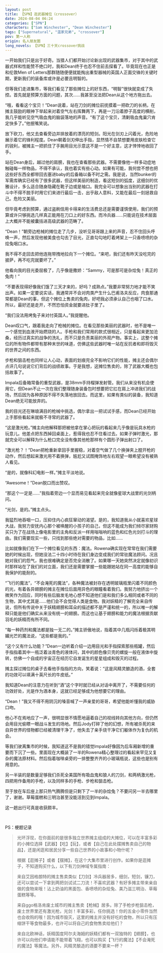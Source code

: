 ```yaml
---
layout: post
title: 【SPN】逛武器摊位（crossover）
date: 2024-08-04 06:24
categories: ["SPN"]
characters: ["Sam Winchester", "Dean Winchester"]
tags: ["Supernatural", "温家兄弟", "crossover"]
pov: 第一人称
origin: 名人朋友圈
long_novels: 【SPN】三十天crossover挑战
---
```


一开始我们只是出于好奇。当猎人们都开始讨论新出现的武器集市，对于其中的武器式样和性能赞不绝口时，我和Dean终于也忍不住前去探看了。毕竟现在也正是和伦敦Men of Letters那群随随便便就能掏出重型器械的英国人正面交锋的关键时期，更新我们的装备库或许是必要且明智的。

但等我们走进集市，等我们看见了那些摊位上的好东西，“明智”很快就变成了失控。首先就是预算方面的问题，其次……我甚至没法把Dean从这个地方拖出去。

“哦，看看这个宝贝！”Dean说着，站在刀剑的摊位前抚摸着一把砍刀的长柄，在摊主鼓励的眼神下举起来对着空气左右挥舞两下，再是一刀沿着脖子高度的横削，我几乎能听见空气吸血鬼的脑袋落地的声音。“有了这个宝贝，清剿吸血鬼巢穴肯定快多了。”他抿嘴笑说。

放下砍刀，他又去查看旁边并排放着的漂亮的短剑。阳光在剑刃上闪着光，危险地展示着它的锋利程度。Dean朝着剑刃伸出手指，显然情不自禁想要用皮肤检查它的锐利，被摊主一把抓住了手腕用目光示意这不是一个好主意，这才悻悻地收回了手。

站在Dean身后，越过他的肩膀，我也在查看那些武器。不需要像他一样多动症地触碰每一样物品，不得不承认，我也着实有些心动。如果有可能，我何尝不想也把这些好东西全都带回去塞进baby的后备箱以备不时之需。我是说，当然bunker的军需库确实已经有了很多武器，但这样美丽的制造，看这短剑的弧度，这细剑的优雅设计，多么适合随身隐藏在靴子边或是袖口。我完全可以想象出当别的武器在打斗中不得不脱手时用它们来进行最后一击，出乎敌人意料，又能在最后一刻拯救自己。危险又美丽。

但毕竟考虑到预算，通过盗刷信用卡得来的生活费总还是需要谨慎使用，我们的预算或许只够挑选几样真正能用在刀口上的好东西。而冷兵器……只能说在技术层面上大概并不能被囊括进高级武器的范畴了。

“Dean！”朝旁边枪械的摊位走了几步，没听见哥哥跟上来的声音，忍不住回头呼唤一声，然后发现他被美食也勾去了目光，正直勾勾地盯着烤架上一只香喷喷的杂烩兔咽口水。

我不得不走回去把他连拖带拽地拉向下一个摊位。“来吧，我们还有昨天没吃完的披萨，再不吃完就要坏了。”

他看向我的目光委屈极了，几乎像是撒娇：“Sammy，可是那可是杂烩兔！真正的兔肉！”

“不要表现得好像我们饿了三天才来的，好吗？成熟点。”我要非常努力地才能不笑出声。如果一定要说实话，我通常并不会对肉类产生什么巴甫洛夫反应，肉食那通常都是Dean的事，但这个摊位上售卖的兔肉，好吧我必须承认自己也咽了口水。所以，最好还是走开，不然恐怕资金就要进肚子里了。

“我们没法用烤兔子来对付英国人。”我提醒他。

Dean叹口气，跟着我走向了枪械的摊位。在看见那些美丽的武器时，他不是唯一一个感觉到血液开始燃烧的人。手枪和我们常用的款式很相近，只是看起来更加沧桑，经历过真实的战争的洗礼，而不只是负责美丽的外观产物。事实上，这整个摊位的所有物件都带有那种末世的味道，仿佛这些武器时唯一站在反抗者和即将毁灭的世界之间的东西。

步枪和狙击枪也同样让人心动，表面的划痕完全不影响它们的性能，摊主还会偶尔点评几句说说它们背后的战绩故事。于是我想，这摊位售卖的，除了武器大概也包括故事了。

Impala后备箱常备的重型武器，是38mm手持榴弹发射管。我们从来没有机会使用它，但Dean不止一次在我们整理随身装备包时想要把它扛在肩上冲进我们的战场，然后因为各种原因不得不失落地放回去。而这里，如果有类似的装备，我知道Dean绝无可能放弃的。

我的目光还在琳琅满目的枪械中挑选，偶尔拿出一把试试手感，而Dean已经开始上手那些看起来就极不寻常的武器了。

“这是激光枪。”摊主向他解释那把被他拿在掌心把玩的看起来几乎像是玩具水枪的玩意儿。他差点把东西掉回桌面上，惹得我也忍不住看过去。如果子弹时激光，那就完全可以解释为什么枪口完全没有像其他枪那样有个圆形子弹出射口了。

“激光枪？！”Dean把枪重新拿回手里握稳，对着空气做了几个换弹夹上膛开枪的动作，然后想起来激光用不着换弹，尴尬又试图掩饰地左右观望一眼希望没有被熟人看见。

“是的，就像科幻电影一样。”摊主平淡地说。

“Awesome！”Dean脱口而出赞叹。

“那这个一定是……”我指着旁边一个显而易见看起来完全就像星球大战里的光剑柄问。

“光剑，是的。”摊主点头。

我猛烈地吞咽一口，压抑住内心疯狂窜动的渴望。是的，我知道我从小就喜欢星球大战，我努力安抚内心那个被唤醒的小孩子的自己，但这不能成为我们倾尽家财购买只为了在战场上像电影里的主角和反派一样用嗡嗡响的蓝色和红色光剑打斗的理由。我们需要现实一些，只找到那些绝对需要的物品，比如……

比如就像我们在下一个摊位看见的东西：魔法。Rowena确实现在常常在我们需要她的时候出现，但她没法二十四小时待在我们身边变成我们的常驻魔法顾问。况且她对我们的怨气，我也很难确定是否完全消散了。如果哪一天她突然决定就像初识时那样站在了我们的对立面，我们还是需要掌握一些能跟她站在同一高度的能够自我保护的能耐的。

“飞行的魔法”，“不会淹死的魔法”，各种魔法被封存在透明玻璃瓶里闪着不同颜色的光，有着各异翅膀的摊主在摊位后面用异色的眼瞳看着我们。我努力地挤出一个微笑作为回应，同时有些后脑发毛地心想不知道他们是和我们多么相同或者不同的生物，其中尤其是……他们会不会觉得人类是食物。我对妖精的了解完全来自传说，但所有传说中关于妖精翅膀和耳朵的描述都不是严谨和统一的，所以唯一的解释只能是他们确实从来没有统一的翅膀。而这也让基于翅膀和能力的魔法根据贡献羽毛的妖精而有所不同。

“每一种药剂和魔法都是独一无二的。”摊主骄傲地说，指着其中几瓶闪烁着极其明媚光芒的魔法说，“这些都是我的。”

“这个又有什么功能？”Dean一边听着介绍一边用目光和手指探索那些瓶罐，然后手指指着其中一瓶泛着淡青色的液体问，其中的颜色像贝壳的螺旋一般在液体中旋转，仿佛一个自成的宇宙正在经历它自发诞生的星星组成和毁灭的过程。

摊主探过摊位的桌子去看他手指指的方向，笑着说：“这是风精灵酿造的酒，全套的功效可以填满十英尺长的牛皮纸。”

我知道Dean的注意力在听到“酒”这个字时就已经从对话中离开了，不需要任何的功效好处，光是作为酒本身，这就已经足够成为他想要它的理由。

“Dean！”我又不得不用阴沉的嗓音喊了一声亲爱的哥哥，希望他能听懂我的威胁口吻。

他心不在焉地应了一声，很明显很不情愿地逼着自己的视线转向其他方向，但仍然会用目光偷瞟一眼战斗发生的场地。然后Jody打碎了他的幻想，所有被杀死的来自异世界的怪物都已经被清理干净了，他失去了亲手烧干净它们躯体作为复仇的机会。

等我们驶离集市的时候，我知道这不是我的错觉Impala好像因为后车厢新增的重要而下沉了一些。里面现在大概装了一半的Rowena精心整理过的看起来罕见又复杂的魔法原材料。然后指着咖啡桌旁的一排整整齐齐的小玻璃瓶说，这些也是别有用意的。

另一半装的是数量足够我们杀死全美国所有吸血鬼和狼人的刀剑，和两柄激光枪，四把用作备用的手枪，以及同样多的手枪、步枪和狙击枪。

至于放在车后座上那只热气腾腾但是只剩下了一半的杂烩兔？不要问另一半去哪里了，谢谢。草莓蛋糕和三明治甚至没能活到见到Impala。

这一趟出行可真是收获颇丰。

<br>

PS：梗题记录

> 光环浮现，在你面前的是很多独立世界摊主组成的大摊位，可以在丰富多彩的小摊位选择【武器】【吃】【玩】，或者【自己在此处摆摊售卖自己的物品】，还是闲逛和居民分享一些自己世界的小故事和小物什呢？
>
> 根据【逛摊子】或者【摆摊】，在这个大集市里进行创作。如果你是逛摊子，不知道购买什么，以下有刀剑神域专属指南：
>
> 来自艾因格朗特的摊主售卖类似【刀剑】冷兵器居多，细剑，短剑，镰刀，还可以尝试一下拿到两把剑试试二刀流！不喜欢武器？有好多摊主带来亲自做的食物来哦！沾上奶油的黑面包、香喷喷的杂烩兔、美乃滋三明治、草莓蛋糕等等。
>
> 来自ggo格洛肯废土城市的摊主售卖【枪械】居多。除了手枪步枪狙击枪，废土世界里还有激光枪，光剑！丰富多彩，任你挑选！你的五金小零件当然也会收购的哦！因为城市毁灭，这里的摊主并没有好吃的食物，所以只有压缩饼干等食物最多，也许可以将自己的食物售卖给他们？
>
> 来自北欧神话，妖精国度阿尔夫海姆的妖精们都有一双独特的【翅膀】，也许可以向他们申请能不能带着飞翔，也可以购买【飞行的魔法】【不会淹死的魔法】等魔法。另外，风精灵酿造的酒要不要来一杯？

